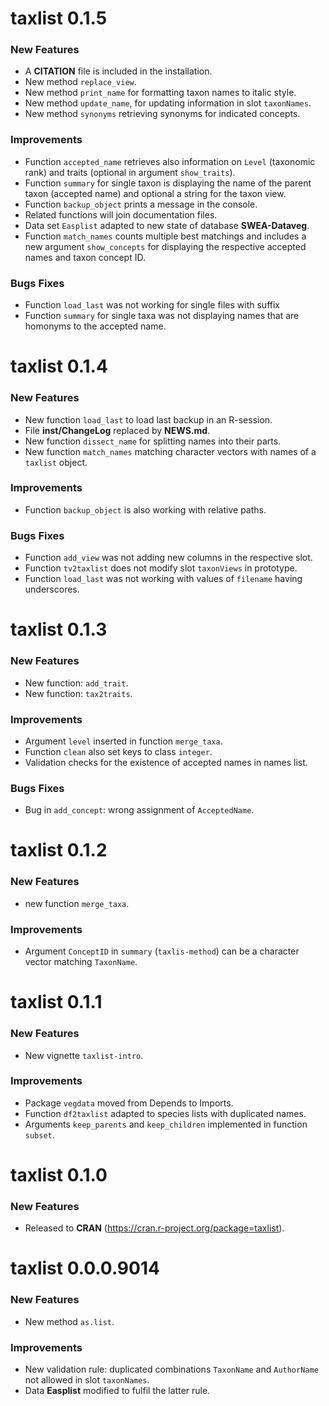 taxlist 0.1.5
=============

### New Features

* A **CITATION** file is included in the installation.
* New method `replace_view`.
* New method `print_name` for formatting taxon names to italic style.
* New method `update_name`, for updating information in slot `taxonNames`.
* New method `synonyms` retrieving synonyms for indicated concepts.

### Improvements

* Function `accepted_name` retrieves also information on `Level` (taxonomic rank) and traits (optional in argument `show_traits`).
* Function `summary` for single taxon is displaying the name of the parent taxon (accepted name) and optional a string for the taxon view.
* Function `backup_object` prints a message in the console.
* Related functions will join documentation files.
* Data set `Easplist` adapted to new state of database **SWEA-Dataveg**.
* Function `match_names` counts multiple best matchings and includes a new argument `show_concepts` for displaying the respective accepted names and taxon concept ID.

### Bugs Fixes
* Function `load_last` was not working for single files with suffix
* Function `summary` for single taxa was not displaying names that are homonyms to the accepted name.

taxlist 0.1.4
=============

### New Features

* New function `load_last` to load last backup in an R-session.
* File **inst/ChangeLog** replaced by **NEWS.md**.
* New function `dissect_name` for splitting names into their parts.
* New function `match_names` matching character vectors with names of a `taxlist` object.

### Improvements

* Function `backup_object` is also working with relative paths.

### Bugs Fixes

* Function `add_view` was not adding new columns in the respective slot.
* Function `tv2taxlist` does not modify slot `taxonViews` in prototype.
* Function `load_last` was not working with values of `filename` having underscores.

taxlist 0.1.3
=============

### New Features

* New function: `add_trait`.
* New function: `tax2traits`.

### Improvements

* Argument `level` inserted in function `merge_taxa`.
* Function `clean` also set keys to class `integer`.
* Validation checks for the existence of accepted names in names list.

### Bugs Fixes

* Bug in `add_concept`: wrong assignment of `AcceptedName`.

taxlist 0.1.2
=============

### New Features

* new function `merge_taxa`.

### Improvements

* Argument `ConceptID` in `summary` (`taxlis-method`) can be a character vector matching `TaxonName`.

taxlist 0.1.1
=============

### New Features

* New vignette `taxlist-intro`.

### Improvements

* Package `vegdata` moved from Depends to Imports.
* Function `df2taxlist` adapted to species lists with duplicated names.
* Arguments `keep_parents` and `keep_children` implemented in function `subset`.

taxlist 0.1.0
=============

### New Features

* Released to **CRAN** (https://cran.r-project.org/package=taxlist).

taxlist 0.0.0.9014
==================

### New Features

* New method `as.list`.

### Improvements

* New validation rule: duplicated combinations `TaxonName` and `AuthorName` not allowed in slot `taxonNames`.
* Data **Easplist** modified to fulfil the latter rule.
